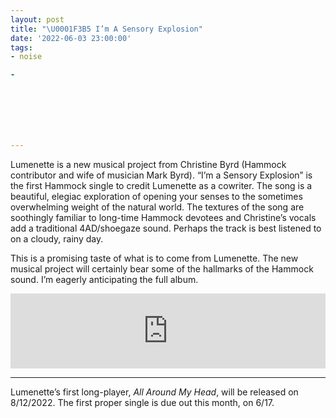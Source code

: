```yaml
---
layout: post
title: "\U0001F3B5 I’m A Sensory Explosion"
date: '2022-06-03 23:00:00'
tags:
- noise

- 







---
```


Lumenette is a new musical project from Christine Byrd (Hammock contributor and wife of musician Mark Byrd). “I’m a Sensory Explosion” is the first Hammock single to credit Lumenette as a cowriter. The song is a beautiful, elegiac exploration of opening your senses to the sometimes overwhelming weight of the natural world. The textures of the song are soothingly familiar to long-time Hammock devotees and Christine’s vocals add a traditional 4AD/shoegaze sound. Perhaps the track is best listened to on a cloudy, rainy day.

This is a promising taste of what is to come from Lumenette. The new musical project will certainly bear some of the hallmarks of the Hammock sound. I’m eagerly anticipating the full album.

<!--kg-card-begin: html--><iframe style="border: 0; width: 100%; height: 120px;" src="https://bandcamp.com/EmbeddedPlayer/track=2852414929/size=large/bgcol=333333/linkcol=0f91ff/tracklist=false/artwork=small/transparent=true/" seamless><a href="https://shop.hammockmusic.com/track/im-a-sensory-explosion-featuring-lumenette">I'm a Sensory Explosion (Featuring Lumenette) by Hammock</a></iframe><!--kg-card-end: html-->
* * *

Lumenette’s first long-player, _All Around My Head_, will be released on 8/12/2022. The first proper single is due out this month, on 6/17.

